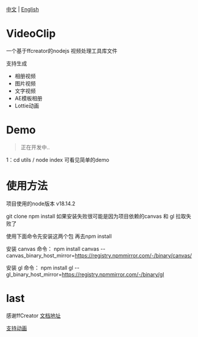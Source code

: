 [中文](./README_zh.MD) | [English](./README.MD)

# VideoClip

一个基于ffcreator的nodejs 视频处理工具库文件

支持生成
-   相册视频
-   图片视频
-   文字视频
-   AE模板相册
-   Lottie动画

# Demo
> 正在开发中..

1：cd utils  / node index 可看见简单的demo


# 使用方法
项目使用的node版本 v18.14.2

git clone 
npm install 
如果安装失败很可能是因为项目依赖的canvas 和 gl 拉取失败了

使用下面命令先安装这两个包 再去npm install

安装 canvas 命令：
npm install canvas --canvas_binary_host_mirror=https://registry.npmmirror.com/-/binary/canvas/

安装 gl 命令：
npm install gl --gl_binary_host_mirror=https://registry.npmmirror.com/-/binary/gl


# last
感谢ffCreator
[文档地址](https://tnfe.github.io/FFCreator/#/demo/lite)

[支持动画](https://tnfe.github.io/FFCreator/#/guide/animate)